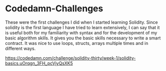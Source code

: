 # Codedamn-Challenges

These were the first challenges I did when I started learning Solidity. Since solidity is the first language I have tried to learn extensively, I can say that it is useful both for my familiarity with syntax and for the development of my basic algorithm skills. It gives you the basic skills necessary to write a smart contract. It was nice to use loops, structs, arrays multiple times and in different ways.


https://codedamn.com/challenge/solidity-thirty/week-1/solidity-basics.uOrqgn_3FH_pcVjyQsXK5
